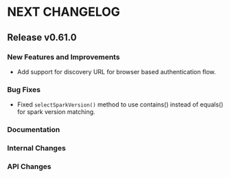 # NEXT CHANGELOG

## Release v0.61.0

### New Features and Improvements

* Add support for discovery URL for browser based authentication flow.

### Bug Fixes

* Fixed `selectSparkVersion()` method to use contains() instead of equals() for spark version matching.

### Documentation

### Internal Changes

### API Changes

